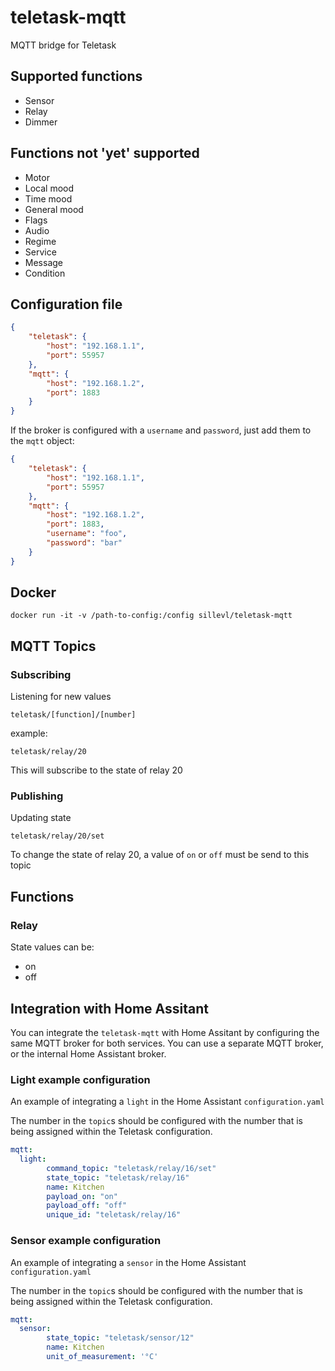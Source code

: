 # teletask-mqtt
MQTT bridge for Teletask

## Supported functions

* Sensor
* Relay
* Dimmer

## Functions not 'yet' supported

* Motor
* Local mood
* Time mood
* General mood
* Flags
* Audio
* Regime
* Service
* Message
* Condition

## Configuration file

```json
{
    "teletask": {
        "host": "192.168.1.1",
        "port": 55957
    },
    "mqtt": {
        "host": "192.168.1.2",
        "port": 1883
    }
}
```

If the broker is configured with a `username` and `password`, just add them to the `mqtt` object:

```json
{
    "teletask": {
        "host": "192.168.1.1",
        "port": 55957
    },
    "mqtt": {
        "host": "192.168.1.2",
        "port": 1883,
        "username": "foo",
        "password": "bar"
    }
}
```

## Docker

```
docker run -it -v /path-to-config:/config sillevl/teletask-mqtt
```

## MQTT Topics

### Subscribing

Listening for new values

```
teletask/[function]/[number]
```

example:

```
teletask/relay/20
```

This will subscribe to the state of relay 20

### Publishing

Updating state

```
teletask/relay/20/set
```

To change the state of relay 20, a value of `on` or `off` must be send to this topic

## Functions

### Relay

State values can be:

* on
* off

## Integration with Home Assitant

You can integrate the `teletask-mqtt` with Home Assitant by configuring the same MQTT broker for both services. You can use a separate MQTT broker, or the internal Home Assistant broker.

### Light example configuration

An example of integrating a `light` in the Home Assistant `configuration.yaml`

The number in the `topic`s should be configured with the number that is being assigned within the Teletask configuration.

```yaml
mqtt:
  light:  
        command_topic: "teletask/relay/16/set"
        state_topic: "teletask/relay/16"
        name: Kitchen
        payload_on: "on"
        payload_off: "off"
        unique_id: "teletask/relay/16"
```

### Sensor example configuration

An example of integrating a `sensor` in the Home Assistant `configuration.yaml`

The number in the `topic`s should be configured with the number that is being assigned within the Teletask configuration.

```yaml
mqtt:
  sensor:
        state_topic: "teletask/sensor/12"
        name: Kitchen
        unit_of_measurement: '°C'
```
